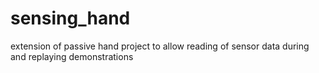 # sensing_hand
extension of passive hand project to allow reading of sensor data during and replaying demonstrations
